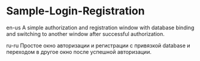 # Sample-Login-Registration

en-us
A simple authorization and registration window with database binding and switching to another window after successful authorization.

ru-ru
Простое окно авторизации и регистрации с привязкой database и переходом в другое окно после успешной авторизации.
